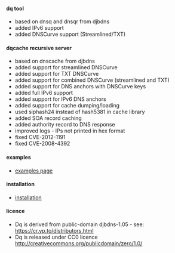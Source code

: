 #### dq tool ####
* based on dnsq and dnsqr from djbdns
* added IPv6 support
* added DNSCurve support (Streamlined/TXT)

#### dqcache recursive server ####
* based on dnscache from djbdns
* added support for streamlined DNSCurve
* added support for TXT DNSCurve
* added support for combined DNSCurve (streamlined and TXT)
* added support for DNS anchors with DNSCurve keys
* added full IPv6 support
* added support for IPv6 DNS anchors
* added support for cache dumping/loading
* used siphash24 instead of hash5381 in cache library
* added SOA record caching
* added authority record to DNS response
* improved logs - IPs not printed in hex format
* fixed CVE-2012-1191
* fixed CVE-2008-4392

#### examples ####
- [examples page](examples.md)

#### installation ####
- [installation](install.md)

#### licence ####
* Dq is derived from public-domain djbdns-1.05 - see: https://cr.yp.to/distributors.html
* Dq is released under CC0 licence http://creativecommons.org/publicdomain/zero/1.0/
